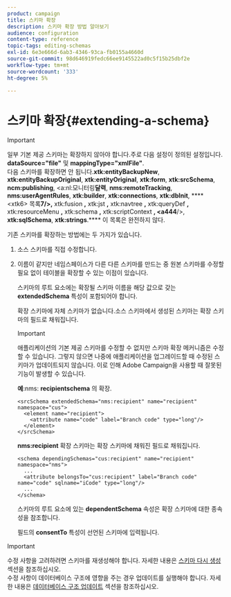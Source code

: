 ```yaml
---
product: campaign
title: 스키마 확장
description: 스키마 확장 방법 알아보기
audience: configuration
content-type: reference
topic-tags: editing-schemas
exl-id: 6e3e666d-6ab3-4346-93ca-fb0155a4660d
source-git-commit: 98d646919fedc66ee9145522ad0c5f15b25dbf2e
workflow-type: tm+mt
source-wordcount: '333'
ht-degree: 5%

---
```


# 스키마 확장{#extending-a-schema}

>[!IMPORTANT]
>
>일부 기본 제공 스키마는 확장하지 않아야 합니다.주로 다음 설정이 정의된 설정입니다.\
>**dataSource=&quot;file&quot;**  및  **mappingType=&quot;xmlFile&quot;**.\
>다음 스키마를 확장하면 안 됩니다.**xtk:entityBackupNew**, **xtk:entityBackupOriginal**, **xtk:entityOriginal**, **xtk:form**, **xtk:srcSchema**, **ncm:publishing**, &lt;a:nl:모니터링&#x200B;**달력**, **nms:remoteTracking**, **nms:userAgentRules**, **xtk:builder**, **xtk:connections**, **xtk:dbInit**, **** &lt;xtk6> 목록&#x200B;**7/>,** xtk:fusion **,** xtk:jst **,** xtk:navtree **,** xtk:queryDef **,** xtk:resourceMenu **,** xtk:schema **,** xtk:scriptContext **, &lt;a444**/>, **xtk:sqlSchema**, **xtk:strings**.****
>이 목록은 완전하지 않다.

기존 스키마를 확장하는 방법에는 두 가지가 있습니다.

1. 소스 스키마를 직접 수정합니다.
1. 이름이 같지만 네임스페이스가 다른 다른 스키마를 만드는 중 원본 스키마를 수정할 필요 없이 테이블을 확장할 수 있는 이점이 있습니다.

   스키마의 루트 요소에는 확장될 스키마 이름을 해당 값으로 갖는 **extendedSchema** 특성이 포함되어야 합니다.

   확장 스키마에 자체 스키마가 없습니다.소스 스키마에서 생성된 스키마는 확장 스키마의 필드로 채워집니다.

   >[!IMPORTANT]
   >
   >애플리케이션의 기본 제공 스키마를 수정할 수 없지만 스키마 확장 메커니즘은 수정할 수 있습니다. 그렇지 않으면 나중에 애플리케이션을 업그레이드할 때 수정된 스키마가 업데이트되지 않습니다. 이로 인해 Adobe Campaign을 사용할 때 잘못된 기능이 발생할 수 있습니다.

   **예**:nms: **recipientschema** 의 확장.

   ```
   <srcSchema extendedSchema="nms:recipient" name="recipient" namespace="cus">
     <element name="recipient">
       <attribute name="code" label="Branch code" type="long"/>
     </element>
   </srcSchema>
   ```

   **nms:recipient** 확장 스키마는 확장 스키마에 채워진 필드로 채워집니다.

   ```
   <schema dependingSchemas="cus:recipient" name="recipient" namespace="nms">
     ...
     <attribute belongsTo="cus:recipient" label="Branch code" name="code" sqlname="iCode" type="long"/>
     ...
   </schema>
   ```

   스키마의 루트 요소에 있는 **dependentSchema** 속성은 확장 스키마에 대한 종속성을 참조합니다.

   필드의 **consentTo** 특성이 선언된 스키마에 입력됩니다.

>[!IMPORTANT]
>
>수정 사항을 고려하려면 스키마를 재생성해야 합니다. 자세한 내용은 [스키마 다시 생성](../../configuration/using/regenerating-schemas.md) 섹션을 참조하십시오.\
>수정 사항이 데이터베이스 구조에 영향을 주는 경우 업데이트를 실행해야 합니다. 자세한 내용은 [데이터베이스 구조 업데이트](../../configuration/using/updating-the-database-structure.md) 섹션을 참조하십시오.

